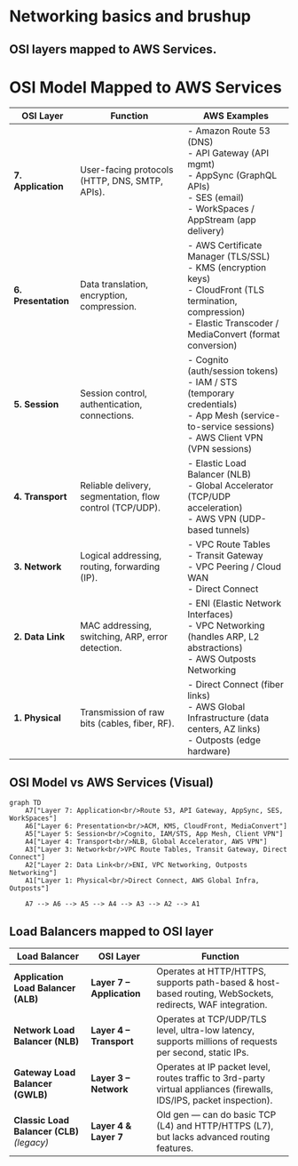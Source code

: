 # Networking basics and brushup

## OSI layers mapped to AWS Services.

# OSI Model Mapped to AWS Services

| **OSI Layer**       | **Function**                                             | **AWS Examples**                                                                                                                                                         |
| ------------------- | -------------------------------------------------------- | ------------------------------------------------------------------------------------------------------------------------------------------------------------------------ |
| **7. Application**  | User-facing protocols (HTTP, DNS, SMTP, APIs).           | - Amazon Route 53 (DNS)<br>- API Gateway (API mgmt)<br>- AppSync (GraphQL APIs)<br>- SES (email)<br>- WorkSpaces / AppStream (app delivery)                              |
| **6. Presentation** | Data translation, encryption, compression.               | - AWS Certificate Manager (TLS/SSL)<br>- KMS (encryption keys)<br>- CloudFront (TLS termination, compression)<br>- Elastic Transcoder / MediaConvert (format conversion) |
| **5. Session**      | Session control, authentication, connections.            | - Cognito (auth/session tokens)<br>- IAM / STS (temporary credentials)<br>- App Mesh (service-to-service sessions)<br>- AWS Client VPN (VPN sessions)                    |
| **4. Transport**    | Reliable delivery, segmentation, flow control (TCP/UDP). | - Elastic Load Balancer (NLB)<br>- Global Accelerator (TCP/UDP acceleration)<br>- AWS VPN (UDP-based tunnels)                                                            |
| **3. Network**      | Logical addressing, routing, forwarding (IP).            | - VPC Route Tables<br>- Transit Gateway<br>- VPC Peering / Cloud WAN<br>- Direct Connect                                                                                 |
| **2. Data Link**    | MAC addressing, switching, ARP, error detection.         | - ENI (Elastic Network Interfaces)<br>- VPC Networking (handles ARP, L2 abstractions)<br>- AWS Outposts Networking                                                       |
| **1. Physical**     | Transmission of raw bits (cables, fiber, RF).            | - Direct Connect (fiber links)<br>- AWS Global Infrastructure (data centers, AZ links)<br>- Outposts (edge hardware)                                                     |

## OSI Model vs AWS Services (Visual)

```mermaid
graph TD
    A7["Layer 7: Application<br/>Route 53, API Gateway, AppSync, SES, WorkSpaces"]
    A6["Layer 6: Presentation<br/>ACM, KMS, CloudFront, MediaConvert"]
    A5["Layer 5: Session<br/>Cognito, IAM/STS, App Mesh, Client VPN"]
    A4["Layer 4: Transport<br/>NLB, Global Accelerator, AWS VPN"]
    A3["Layer 3: Network<br/>VPC Route Tables, Transit Gateway, Direct Connect"]
    A2["Layer 2: Data Link<br/>ENI, VPC Networking, Outposts Networking"]
    A1["Layer 1: Physical<br/>Direct Connect, AWS Global Infra, Outposts"]

    A7 --> A6 --> A5 --> A4 --> A3 --> A2 --> A1
```

## Load Balancers mapped to OSI layer

| **Load Balancer**                          | **OSI Layer**             | **Function**                                                                                                         |
| ------------------------------------------ | ------------------------- | -------------------------------------------------------------------------------------------------------------------- |
| **Application Load Balancer (ALB)**        | **Layer 7 – Application** | Operates at HTTP/HTTPS, supports path-based & host-based routing, WebSockets, redirects, WAF integration.            |
| **Network Load Balancer (NLB)**            | **Layer 4 – Transport**   | Operates at TCP/UDP/TLS level, ultra-low latency, supports millions of requests per second, static IPs.              |
| **Gateway Load Balancer (GWLB)**           | **Layer 3 – Network**     | Operates at IP packet level, routes traffic to 3rd-party virtual appliances (firewalls, IDS/IPS, packet inspection). |
| **Classic Load Balancer (CLB)** _(legacy)_ | **Layer 4 & Layer 7**     | Old gen — can do basic TCP (L4) and HTTP/HTTPS (L7), but lacks advanced routing features.                            |
